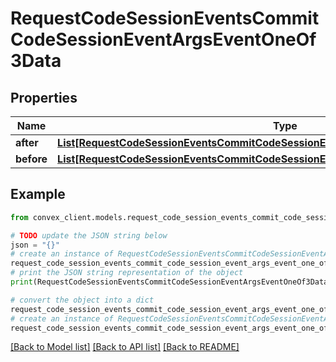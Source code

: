 # RequestCodeSessionEventsCommitCodeSessionEventArgsEventOneOf3Data


## Properties

Name | Type | Description | Notes
------------ | ------------- | ------------- | -------------
**after** | [**List[RequestCodeSessionEventsCommitCodeSessionEventArgsEventOneOf3DataAfterInner]**](RequestCodeSessionEventsCommitCodeSessionEventArgsEventOneOf3DataAfterInner.md) |  | 
**before** | [**List[RequestCodeSessionEventsCommitCodeSessionEventArgsEventOneOf3DataAfterInner]**](RequestCodeSessionEventsCommitCodeSessionEventArgsEventOneOf3DataAfterInner.md) |  | 

## Example

```python
from convex_client.models.request_code_session_events_commit_code_session_event_args_event_one_of3_data import RequestCodeSessionEventsCommitCodeSessionEventArgsEventOneOf3Data

# TODO update the JSON string below
json = "{}"
# create an instance of RequestCodeSessionEventsCommitCodeSessionEventArgsEventOneOf3Data from a JSON string
request_code_session_events_commit_code_session_event_args_event_one_of3_data_instance = RequestCodeSessionEventsCommitCodeSessionEventArgsEventOneOf3Data.from_json(json)
# print the JSON string representation of the object
print(RequestCodeSessionEventsCommitCodeSessionEventArgsEventOneOf3Data.to_json())

# convert the object into a dict
request_code_session_events_commit_code_session_event_args_event_one_of3_data_dict = request_code_session_events_commit_code_session_event_args_event_one_of3_data_instance.to_dict()
# create an instance of RequestCodeSessionEventsCommitCodeSessionEventArgsEventOneOf3Data from a dict
request_code_session_events_commit_code_session_event_args_event_one_of3_data_from_dict = RequestCodeSessionEventsCommitCodeSessionEventArgsEventOneOf3Data.from_dict(request_code_session_events_commit_code_session_event_args_event_one_of3_data_dict)
```
[[Back to Model list]](../README.md#documentation-for-models) [[Back to API list]](../README.md#documentation-for-api-endpoints) [[Back to README]](../README.md)


